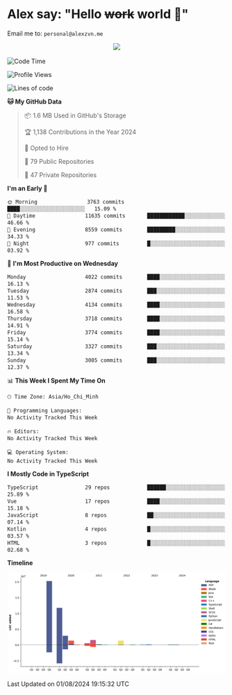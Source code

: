 # Alex say: "Hello ~~work~~ world 🐾"
Email me to: `personal@alexzvn.me`


<p align=center>
  <a href="https://skillicons.dev">
    <img src="https://skillicons.dev/icons?i=ts,js,php,nodejs,bun,vue,nuxt,react,svelte,tauri,laravel,rust,mongodb,docker,electron,redis,rabbitmq,tailwind,git,cloudflare,elysia,mysql,nginx,rollupjs,sentry,ubuntu,yarn,html,css,vite" />
  </a>
</p>

<!--START_SECTION:waka-->
![Code Time](http://img.shields.io/badge/Code%20Time-1%2C066%20hrs%2055%20mins-blue)

![Profile Views](http://img.shields.io/badge/Profile%20Views-13-blue)

![Lines of code](https://img.shields.io/badge/From%20Hello%20World%20I%27ve%20Written-40.5%20million%20lines%20of%20code-blue)

**🐱 My GitHub Data** 

> 📦 1.6 MB Used in GitHub's Storage 
 > 
> 🏆 1,138 Contributions in the Year 2024
 > 
> 💼 Opted to Hire
 > 
> 📜 79 Public Repositories 
 > 
> 🔑 47 Private Repositories 
 > 
**I'm an Early 🐤** 

```text
🌞 Morning                3763 commits        ████░░░░░░░░░░░░░░░░░░░░░   15.09 % 
🌆 Daytime                11635 commits       ████████████░░░░░░░░░░░░░   46.66 % 
🌃 Evening                8559 commits        █████████░░░░░░░░░░░░░░░░   34.33 % 
🌙 Night                  977 commits         █░░░░░░░░░░░░░░░░░░░░░░░░   03.92 % 
```
📅 **I'm Most Productive on Wednesday** 

```text
Monday                   4022 commits        ████░░░░░░░░░░░░░░░░░░░░░   16.13 % 
Tuesday                  2874 commits        ███░░░░░░░░░░░░░░░░░░░░░░   11.53 % 
Wednesday                4134 commits        ████░░░░░░░░░░░░░░░░░░░░░   16.58 % 
Thursday                 3718 commits        ████░░░░░░░░░░░░░░░░░░░░░   14.91 % 
Friday                   3774 commits        ████░░░░░░░░░░░░░░░░░░░░░   15.14 % 
Saturday                 3327 commits        ███░░░░░░░░░░░░░░░░░░░░░░   13.34 % 
Sunday                   3085 commits        ███░░░░░░░░░░░░░░░░░░░░░░   12.37 % 
```


📊 **This Week I Spent My Time On** 

```text
🕑︎ Time Zone: Asia/Ho_Chi_Minh

💬 Programming Languages: 
No Activity Tracked This Week

🔥 Editors: 
No Activity Tracked This Week

💻 Operating System: 
No Activity Tracked This Week
```

**I Mostly Code in TypeScript** 

```text
TypeScript               29 repos            ██████░░░░░░░░░░░░░░░░░░░   25.89 % 
Vue                      17 repos            ████░░░░░░░░░░░░░░░░░░░░░   15.18 % 
JavaScript               8 repos             ██░░░░░░░░░░░░░░░░░░░░░░░   07.14 % 
Kotlin                   4 repos             █░░░░░░░░░░░░░░░░░░░░░░░░   03.57 % 
HTML                     3 repos             █░░░░░░░░░░░░░░░░░░░░░░░░   02.68 % 
```



**Timeline**

![Lines of Code chart](https://raw.githubusercontent.com/alexzvn/alexzvn/main/assets/bar_graph.png)


 Last Updated on 01/08/2024 19:15:32 UTC
<!--END_SECTION:waka-->
